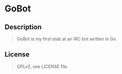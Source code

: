 GoBot
========


## Description

> GoBot is my first stab at an IRC bot written in Go.


## License

> GPLv2, see LICENSE file.
